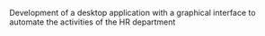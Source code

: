 Development of a desktop application with a graphical interface to automate the activities of the HR department
